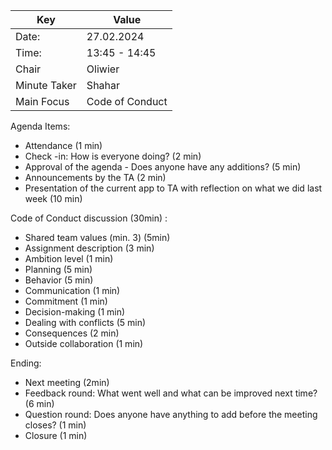 | Key | Value |
| --- | --- |
| Date: | 27.02.2024 |
| Time: | 13:45 - 14:45 |
| Chair | Oliwier |
| Minute Taker | Shahar |
| Main Focus | Code of Conduct |
Agenda Items:
- Attendance (1 min)
- Check -in: How is everyone doing? (2 min)
- Approval of the agenda - Does anyone have any additions? (5 min)
- Announcements by the TA (2 min)
- Presentation of the current app to TA  with reflection on what we did last week (10 min)

Code of Conduct discussion (30min) :
-  Shared team values (min. 3) (5min)
- Assignment description (3 min)
- Ambition level (1 min)
- Planning (5 min)
- Behavior (5 min)
- Communication (1 min)
- Commitment (1 min)
- Decision-making (1 min)
- Dealing with conflicts (5 min)
- Consequences (2 min)
- Outside collaboration (1 min)

Ending: 
- Next meeting (2min)
- Feedback round: What went well and what can be improved next time? (6 min)
- Question round: Does anyone have anything to add before the meeting closes? (1 min)
- Closure (1 min)
